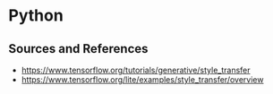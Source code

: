 # Python

## Sources and References
- https://www.tensorflow.org/tutorials/generative/style_transfer
- https://www.tensorflow.org/lite/examples/style_transfer/overview